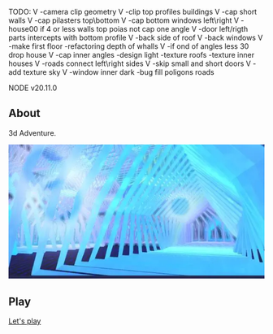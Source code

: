 TODO: 
V -camera clip geometry
V -clip top profiles buildings
V -cap short walls
V -cap pilasters top\bottom
V -cap bottom windows left\right 
V -house00 if 4 or less walls top poias not cap one angle
V -door left/rigth parts intercepts with bottom profile
V -back side of roof 
V -back windows
V -make first floor 
-refactoring depth of whalls
V -if ond of angles less 30 drop house
V -cap inner angles
-design light
-texture roofs
-texture inner houses
V -roads connect left\right sides
V -skip small and short doors
V -add texture sky 
V -window inner dark
-bug fill poligons roads





NODE v20.11.0

About
------------   
3d Adventure.  
  
  
![pic](https://raw.githubusercontent.com/fire888/240612_labirint_ch8/refs/heads/master/templates/start-img.webp)

Play
------------ 
[Let's play](https://js.otrisovano.ru/android/chapter08/)
